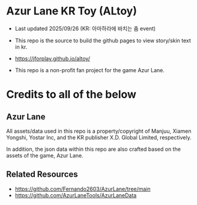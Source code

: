 # Azur Lane KR Toy (ALtoy)
- Last updated 2025/09/26 (KR: 아마하라에 바치는 춤 event)
- This repo is the source to build the github pages to view story/skin text in kr.
- https://jforplay.github.io/altoy/

- This repo is a non-profit fan project for the game Azur Lane.

# Credits to all of the below
## Azur Lane
All assets/data used in this repo is a property/copyright of Manjuu, Xiamen Yongshi, Yostar Inc, and the KR publisher X.D. Global Limited, respectively.

In addition, the json data within this repo are also crafted based on the assets of the game, Azur Lane.

## Related Resources
- https://github.com/Fernando2603/AzurLane/tree/main
- https://github.com/AzurLaneTools/AzurLaneData
